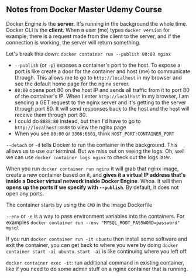 ## Notes from Docker Master Udemy Course

Docker Engine is the **server**. It's running in the background the whole time.
Docker CLI is the **client**. When a user (me) types `docker version` for example,
there is a request made from the client to the server, and if the connection is
working, the server will return something.

Let's break this down: `docker container run --publish 80:80 nginx`
- `--publish` (or `-p`) exposes a container's port to the host. To expose a port
  is like create a door for the container and host (me) to communicate through.
This allows me to go to `http://localhost` in my browser and see the default
home page for the nginx server.
- `80:80` opens port 80 on the host IP and sends all traffic from it to port 80 of
  the container's IP. When I enter `http://localhost` in my browser, I am
sending a GET request to the nginx server and it's getting to the server through
port 80. It will send responses back to the host and the host will receive them
through port 80.
- I could do `8888:80` instead, but then I'd have to go to
  `http://localhost:8888` to view the nginx page
- When you see `80:80` or `3306:6603`, think `HOST_PORT:CONTAINER_PORT`

`--detach` or `-d` tells Docker to run the container in the background. This
allows us to use our terminal. But we miss out on seeing the logs. Oh, well we
can use `docker container logs nginx` to check out the logs later.

When you run `docker container run nginx` it will grab that nginx image, create
a new container based on it, and **gives it a virtual IP address that's inside a
Docker virtual network inside Docker Engine**. Whoa. It will then **opens up the
ports if we specify with `--publish`**. By default, it does not open any ports.

The container starts by using the `CMD` in the image Dockerfile

`--env` or `-e` is a way to pass environment variables into the containers. For
examples `docker container run --env "MYSQL_ROOT_PASSWORD=password" mysql`

If you run `docker container run -it ubuntu` then install some software and exit
the container, you can get back to where you were by doing `docker container
start -ai ubuntu`. `start -ai` is like continuing where you left off.

`docker container exec -it`: run additional command in existing container, like
if you need to do some admin stuff on a nginx container that is running.
